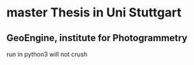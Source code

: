 # master Thesis in Uni Stuttgart
## GeoEngine, institute for Photogrammetry

run in python3 will not crush
